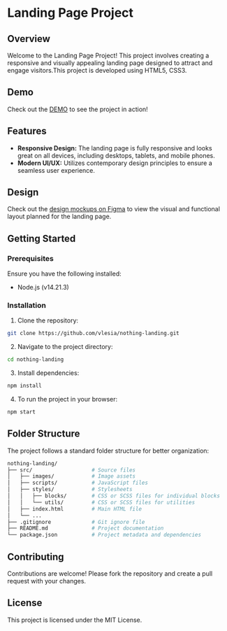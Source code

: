 # Landing Page Project

## Overview

Welcome to the Landing Page Project! This project involves creating a responsive and visually appealing landing page designed to attract and engage visitors.This project is developed using HTML5, CSS3.

## Demo

Check out the [DEMO](https://vlesia.github.io/nothing-landing/) to see the project in action!

## Features

- **Responsive Design:** The landing page is fully responsive and looks great on all devices, including desktops, tablets, and mobile phones.
- **Modern UI/UX:** Utilizes contemporary design principles to ensure a seamless user experience.


## Design

Check out the [design mockups on Figma](https://www.figma.com/design/DtkQmQ797hk0nI4KfMi2Uq/BOSE-New-Version?node-id=6802-139) to view the visual and functional layout planned for the landing page.

## Getting Started

 ### Prerequisites
Ensure you have the following installed:

- Node.js (v14.21.3)

### Installation
1. Clone the repository:
```bash
git clone https://github.com/vlesia/nothing-landing.git
```
2. Navigate to the project directory:
```bash
cd nothing-landing
```
3. Install dependencies:
```bash
npm install
```
4. To run the project in your browser:
```bash
npm start
```

## Folder Structure

The project follows a standard folder structure for better organization:

```graphql
nothing-landing/
├── src/                   # Source files
│   ├── images/            # Image assets
│   ├── scripts/           # JavaScript files
│   ├── styles/            # Stylesheets
│   │   ├── blocks/        # CSS or SCSS files for individual blocks
│   │   └── utils/         # CSS or SCSS files for utilities
│   ├── index.html         # Main HTML file
│   └── ...
├── .gitignore             # Git ignore file
├── README.md              # Project documentation
└── package.json           # Project metadata and dependencies
```



## Contributing

Contributions are welcome! Please fork the repository and create a pull request with your changes.

## License

This project is licensed under the MIT License.
